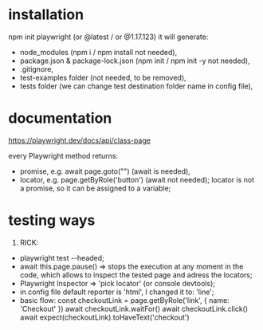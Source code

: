 # installation

npm init playwright (or @latest / or @1.17.123) it will generate:

- node_modules (npm i / npm install not needed),
- package.json & package-lock.json (npm init / npm init -y not needed),
- .gitignore,
- test-examples folder (not needed, to be removed),
- tests folder (we can change test destination folder name in config file),

# documentation

https://playwright.dev/docs/api/class-page

every Playwright method returns:

- promise, e.g. await page.goto("\") (await is needed),
- locator, e.g. page.getByRole('button') (await not needed); locator is not a promise, so it can be assigned to a variable;

# testing ways

1. RICK:

- playwright test --headed;
- await this.page.pause() => stops the execution at any moment in the code, which allows to inspect the tested page and adress the locators;
- Playwright Inspector => 'pick locator' (or console devtools);
- in config file default reporter is 'html', I changed it to: 'line';
- basic flow:
  const checkoutLink = page.getByRole('link', { name: 'Checkout' })
  await checkoutLink.waitFor()
  await checkoutLink.click()
  await expect(checkoutLink).toHaveText('checkout')
